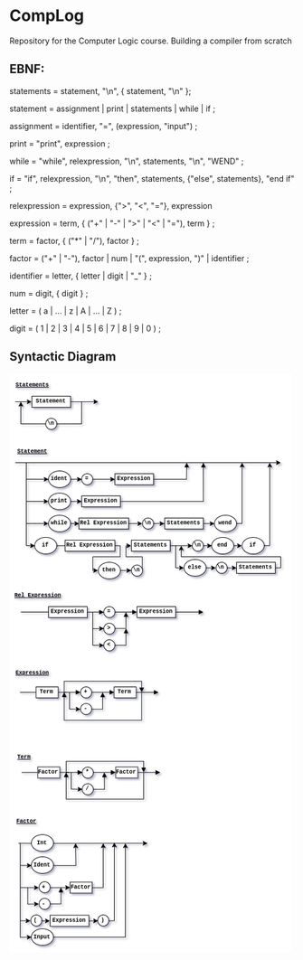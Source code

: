 # CompLog
Repository for the Computer Logic course. Building a compiler from scratch


## EBNF:

statements = statement, "\n", { statement, "\n" };

statement = assignment | print | statements | while | if ;

assignment = identifier, "=", (expression, "input") ;

print = "print", expression ;

while = "while", relexpression, "\n", statements, "\n", "WEND" ;

if = "if", relexpression, "\n", "then", statements, {"else", statements}, "end if" ;

relexpression = expression, {">", "<", "="},  expression

expression = term, { ("+" | "-" | ">" | "<" | "="), term } ;

term = factor, { ("*" | "/"), factor } ;

factor = ("+" | "-"), factor | num | "(", expression, ")" | identifier ;

identifier = letter, { letter | digit | "_" } ;

num = digit, { digit } ;

letter = ( a | ... | z | A | ... | Z ) ;

digit = ( 1 | 2 | 3 | 4 | 5 | 6 | 7 | 8 | 9 | 0 ) ;


## Syntactic Diagram

![DS2.2](https://github.com/chends888/CompLog/blob/master/assets/ds2.2.png)

